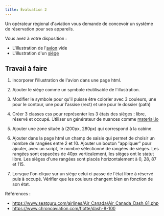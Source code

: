 ```yaml
---
title: Évaluation 2
---
```


Un opérateur régional d'aviation vous demande de concevoir un système de réservation pour ses appareils.

Vous avez à votre disposition :
- L'illustration de l'<a href="avion.svg" download>avion</a> vide
- L'illustration d'un <a href="siege.svg" download>siège</a>

## Travail à faire

1. Incorporer l'illustration de l'avion dans une page html.
2. Ajouter le siège comme un symbole réutilisable de l'illustration.
3. Modifier le symbole pour qu'il puisse être colorier avec 3 couleurs, une pour le contour, une pour l'assise (rect) et une pour le dossier (path)

4. Créer 3 classes css pour représenter les 3 états des sièges : libre,
réservé et occupé. Utiliser un générateur de nuances comme [material.io](https://material.io/resources/color/)

5. Ajouter une zone située à (200px, 280px) qui correspond à la cabine.

6. Ajouter dans la page html un champ de saisie qui permet de choisir un nombre de rangées entre 2 et 10. Ajouter un bouton "appliquer" pour ajouter, avec un script, le nombre sélectionné de rangées de sièges.
Les rangées sont espacées de 40px verticalement, les sièges ont le statut libre. Les sièges d'une rangées sont placés horizontalement à 0, 28, 87 et 115.

7. Lorsque l'on clique sur un siège celui ci passe de l'état libre à réservé puis à occupé. Vérifier que les couleurs changent bien en fonction de son état.

Références : 
- https://www.seatguru.com/airlines/Air_Canada/Air_Canada_Dash_81.php
- https://www.chronoaviation.com/flotte/dash-8-100
